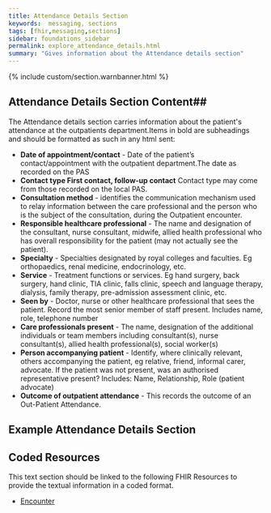 ```yaml
---
title: Attendance Details Section
keywords:  messaging, sections
tags: [fhir,messaging,sections]
sidebar: foundations_sidebar
permalink: explore_attendance_details.html
summary: "Gives information about the Attendance details section"
---
```


{% include custom/section.warnbanner.html %}

## Attendance Details Section Content##
The Attendance details section carries information about the patient's attendance at the outpatients department.Items in bold are subheadings and should be formatted as such in any html sent:

- **Date of appointment/contact** - 	Date of the patient’s contact/appointment with the outpatient department.The date as recorded on the PAS
- **Contact type	First contact, follow-up contact** Contact type may come from those recorded on the local PAS.
- **Consultation method** - identifies the communication mechanism used to relay information between the care professional and the person who is the subject of the consultation, during the Outpatient encounter.	
- **Responsible healthcare professional** - The name and designation of the consultant, nurse consultant, midwife, allied health professional who has overall responsibility for the patient (may not actually see the patient).
- **Specialty**	- Specialties designated by royal colleges and faculties. Eg orthopaedics, renal medicine, endocrinology, etc.
- **Service** -	Treatment functions or services. Eg hand surgery, back surgery, hand clinic, TIA clinic, falls clinic, speech and language therapy, dialysis, family therapy, pre-admission assessment clinic, etc.	
- **Seen by** -	Doctor, nurse or other healthcare professional that sees the patient. Record the most senior member of staff present. Includes name, role, telephone number	
- **Care professionals present** - The name, designation of the additional individuals or team members including consultant(s), nurse consultant(s), allied health professional(s), social worker(s)
- **Person accompanying patient** -	Identify, where clinically relevant, others accompanying the patient, eg relative, friend, informal carer, advocate. If the patient was not present, was an authorised representative present? Includes: Name, Relationship, Role (patient advocate)
- **Outcome of outpatient attendance** - This records the outcome of an Out-Patient Attendance.


##  Example Attendance Details Section ##

<script src="https://gist.github.com/IOPS-DEV/1de586b28972e8d12a2c073646336708.js"></script>

## Coded Resources ##

This text section should be linked to the following FHIR Resources to provide the textual information in a coded format.

- [Encounter](workflow_encounter.html)







